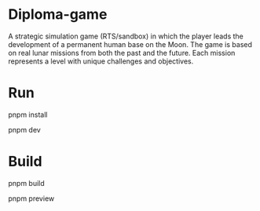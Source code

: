 # Diploma-game

A strategic simulation game (RTS/sandbox) in which the player leads the development of a permanent human base on the Moon. The game is based on real lunar missions from both the past and the future. Each mission represents a level with unique challenges and objectives.

# Run

pnpm install

pnpm dev

# Build

pnpm build

pnpm preview
